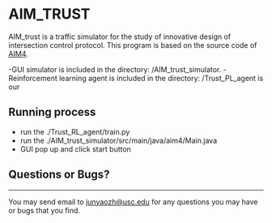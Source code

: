 # AIM_TRUST

AIM_trust is a traffic simulator for the study of innovative design of intersection control protocol.
This program is based on the source code of [AIM4](http://www.cs.utexas.edu/~aim/).

-GUI simulator is included in the directory: /AIM_trust_simulator. 
-Reinforcement learning agent is included in the directory: /Trust_PL_agent is our  

## Running process

- run the ./Trust_RL_agent/train.py
- run the ./AIM_trust_simulator/src/main/java/aim4/Main.java
- GUI pop up and click start button


## Questions or Bugs?
***********
You may send email to  <junyaozh@usc.edu> for any questions you may have or bugs that you find.
